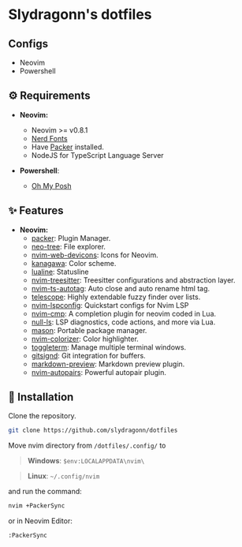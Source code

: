 # Slydragonn's dotfiles

## Configs
- Neovim
- Powershell

## ⚙ Requirements


* __Neovim:__
  * Neovim >= v0.8.1
  * [Nerd Fonts](https://www.nerdfonts.com/font-downloads)
  * Have [Packer](https://github.com/wbthomason/packer.nvim) installed.
  * NodeJS for TypeScript Language Server

* __Powershell__:
  * [Oh My Posh](https://ohmyposh.dev/docs/installation/windows)


## ✨ Features

* __Neovim:__
  * [packer](https://github.com/wbthomason/packer.nvim): Plugin Manager.
   * [neo-tree](https://github.com/nvim-neo-tree/neo-tree.nvim): File explorer.
  * [nvim-web-devicons](https://github.com/nvim-tree/nvim-web-devicons): Icons for Neovim.
  * [kanagawa](https://github.com/rebelot/kanagawa.nvim): Color scheme.
  * [lualine](https://github.com/nvim-lualine/lualine.nvim): Statusline
  * [nvim-treesitter](https://github.com/nvim-treesitter/nvim-treesitter): Treesitter configurations and abstraction layer.
  * [nvim-ts-autotag](https://github.com/windwp/nvim-ts-autotag): Auto close and auto rename html tag.
  * [telescope](https://github.com/nvim-telescope/telescope.nvim): Highly extendable fuzzy finder over lists.
  * [nvim-lspconfig](https://github.com/neovim/nvim-lspconfig): Quickstart configs for Nvim LSP
  * [nvim-cmp](https://github.com/hrsh7th/nvim-cmp): A completion plugin for neovim coded in Lua.
  * [null-ls](https://github.com/jose-elias-alvarez/null-ls.nvim): LSP diagnostics, code actions, and more via Lua.
  * [mason](https://github.com/williamboman/mason.nvim): Portable package manager.
  * [nvim-colorizer](https://github.com/norcalli/nvim-colorizer.lua): Color highlighter.
  * [toggleterm](https://github.com/akinsho/toggleterm.nvim): Manage multiple terminal windows.
  * [gitsignd](https://github.com/lewis6991/gitsigns.nvim): Git integration for buffers.
  * [markdown-preview](https://github.com/iamcco/markdown-preview.nvim): Markdown preview plugin.
  * [nvim-autopairs](https://github.com/windwp/nvim-autopairs): Powerful autopair plugin.

## 🚀 Installation

Clone the repository.

```bash
git clone https://github.com/slydragonn/dotfiles
```

Move nvim directory from `/dotfiles/.config/` to

> __Windows__: `$env:LOCALAPPDATA\nvim\`

> __Linux__: `~/.config/nvim` 

and run the command:

```bash
nvim +PackerSync
```
or in Neovim Editor:

```bash
:PackerSync
```
